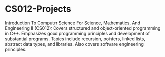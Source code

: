 # CS012-Projects
Introduction To Computer Science For Science, Mathematics, And Engineering II (CS012): Covers structured and object-oriented programming in C++. Emphasizes good programming principles and development of substantial programs. Topics include recursion, pointers, linked lists, abstract data types, and libraries. Also covers software engineering principles. 
